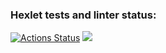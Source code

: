 ### Hexlet tests and linter status:
[![Actions Status](https://github.com/Nekitoni4/php-project-lvl1/workflows/hexlet-check/badge.svg)](https://github.com/Nekitoni4/php-project-lvl1/actions)
<a href="https://codeclimate.com/github/Nekitoni4/php-project-lvl1/maintainability"><img src="https://api.codeclimate.com/v1/badges/65594c181220b80d29a5/maintainability" /></a>
